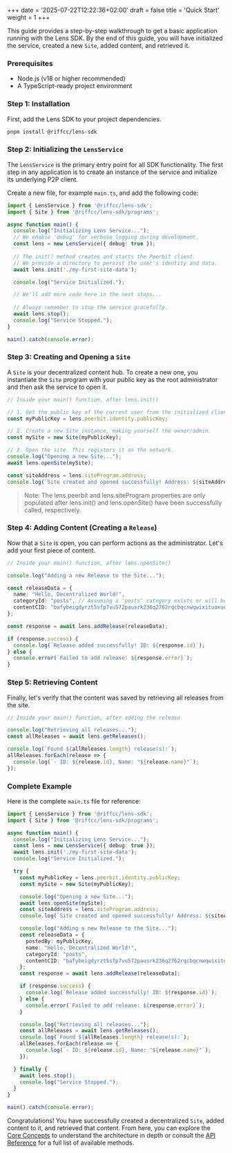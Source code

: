 +++
date = '2025-07-22T12:22:36+02:00'
draft = false
title = 'Quick Start'
weight = 1
+++

This guide provides a step-by-step walkthrough to get a basic application running with the Lens SDK. By the end of this guide, you will have initialized the service, created a new `Site`, added content, and retrieved it.

### Prerequisites

* Node.js (v18 or higher recommended)
* A TypeScript-ready project environment

### Step 1: Installation

First, add the Lens SDK to your project dependencies.

```bash
pnpm install @riffcc/lens-sdk
```

### Step 2: Initializing the `LensService`

The `LensService` is the primary entry point for all SDK functionality. The first step in any application is to create an instance of the service and initialize its underlying P2P client.

Create a new file, for example `main.ts`, and add the following code:

```typescript
import { LensService } from '@riffcc/lens-sdk';
import { Site } from '@riffcc/lens-sdk/programs';

async function main() {
  console.log("Initializing Lens Service...");
  // We enable 'debug' for verbose logging during development.
  const lens = new LensService({ debug: true });
  
  // The init() method creates and starts the Peerbit client.
  // We provide a directory to persist the user's identity and data.
  await lens.init('./my-first-site-data');

  console.log("Service Initialized.");

  // We'll add more code here in the next steps...
  
  // Always remember to stop the service gracefully.
  await lens.stop();
  console.log("Service Stopped.");
}

main().catch(console.error);
```

### Step 3: Creating and Opening a `Site`

A `Site` is your decentralized content hub. To create a new one, you instantiate the `Site` program with your public key as the root administrator and then ask the service to open it.

```typescript
// Inside your main() function, after lens.init()

// 1. Get the public key of the current user from the initialized client.
const myPublicKey = lens.peerbit.identity.publicKey;

// 2. Create a new Site instance, making yourself the owner/admin.
const mySite = new Site(myPublicKey);

// 3. Open the site. This registers it on the network.
console.log("Opening a new Site...");
await lens.openSite(mySite);

const siteAddress = lens.siteProgram.address;
console.log(`Site created and opened successfully! Address: ${siteAddress}`);
```
>Note: The lens.peerbit and lens.siteProgram properties are only populated after lens.init() and lens.openSite() have been successfully called, respectively.

### Step 4: Adding Content (Creating a `Release`)

Now that a `Site` is open, you can perform actions as the administrator. Let's add your first piece of content.

```typescript
// Inside your main() function, after lens.openSite()

console.log("Adding a new Release to the Site...");

const releaseData = {
  name: "Hello, Decentralized World!",
  categoryId: "posts", // Assuming a 'posts' category exists or will be created
  contentCID: "bafybeigdyrzt5sfp7vu572pausrk236q2762rqcbqcnwqwixituoxuejm4" // Example CID
};

const response = await lens.addRelease(releaseData);

if (response.success) {
  console.log(`Release added successfully! ID: ${response.id}`);
} else {
  console.error(`Failed to add release: ${response.error}`);
}
```

### Step 5: Retrieving Content

Finally, let's verify that the content was saved by retrieving all releases from the site.

```typescript
// Inside your main() function, after adding the release

console.log("Retrieving all releases...");
const allReleases = await lens.getReleases();

console.log(`Found ${allReleases.length} release(s):`);
allReleases.forEach(release => {
  console.log(`- ID: ${release.id}, Name: "${release.name}"`);
});
```

### Complete Example

Here is the complete `main.ts` file for reference:

```typescript
import { LensService } from '@riffcc/lens-sdk';
import { Site } from '@riffcc/lens-sdk/programs';

async function main() {
  console.log("Initializing Lens Service...");
  const lens = new LensService({ debug: true });
  await lens.init('./my-first-site-data');
  console.log("Service Initialized.");

  try {
    const myPublicKey = lens.peerbit.identity.publicKey;
    const mySite = new Site(myPublicKey);

    console.log("Opening a new Site...");
    await lens.openSite(mySite);
    const siteAddress = lens.siteProgram.address;
    console.log(`Site created and opened successfully! Address: ${siteAddress}`);

    console.log("Adding a new Release to the Site...");
    const releaseData = {
      postedBy: myPublicKey,
      name: "Hello, Decentralized World!",
      categoryId: "posts",
      contentCID: "bafybeigdyrzt5sfp7vu572pausrk236q2762rqcbqcnwqwixituoxuejm4"
    };
    const response = await lens.addRelease(releaseData);

    if (response.success) {
      console.log(`Release added successfully! ID: ${response.id}`);
    } else {
      console.error(`Failed to add release: ${response.error}`);
    }

    console.log("Retrieving all releases...");
    const allReleases = await lens.getReleases();
    console.log(`Found ${allReleases.length} release(s):`);
    allReleases.forEach(release => {
      console.log(`- ID: ${release.id}, Name: "${release.name}"`);
    });

  } finally {
    await lens.stop();
    console.log("Service Stopped.");
  }
}

main().catch(console.error);
```

Congratulations! You have successfully created a decentralized `Site`, added content to it, and retrieved that content. From here, you can explore the [Core Concepts](./core-concepts) to understand the architecture in depth or consult the [API Reference](./api-reference) for a full list of available methods.
